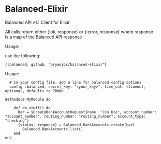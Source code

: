 # Balanced-Elixir

Balanced API v1.1 Client for Elixir

All calls return either {:ok, response} or {:error, response} where response is a map of the Balanced API response

Usage:

use the following:
```
{:balanced, github: "bryanjos/balanced-elixir"}
```

Usage:
```
  # In your config file, add a line for balanced config options
  config :balanced, secret_key: "<your_key>", time_out: <timeout, optional, defaults to 7000>

defmodule MyModule do

  	def do_stuff() do
      bar = %CreateBankAccountRequest{name: "Jon Doe", account_number: "account_number", routing_number: "routing_number", account_type: "checking"}
      {status, response} = Balanced.BankAccounts.create(bar)
  		Balanced.BankAccounts.list()
  	end
end
```
